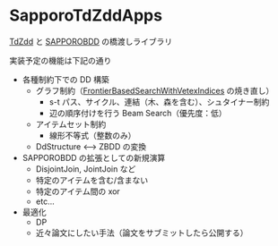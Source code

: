 # SapporoTdZddApps
[TdZdd](https://github.com/kunisura/TdZdd) と [SAPPOROBDD](http://www.lab2.kuis.kyoto-u.ac.jp/minato/SAPPOROBDD/) の橋渡しライブラリ

実装予定の機能は下記の通り
* 各種制約下での DD 構築
  * グラフ制約（[FrontierBasedSearchWithVetexIndices](https://github.com/hs-nazuna/FrontierBasedSearchWithVertexIndices) の焼き直し）
    * s-t パス、サイクル、連結（木、森を含む）、シュタイナー制約
    * 辺の順序付けを行う Beam Search（優先度：低）
  * アイテムセット制約
    * 線形不等式（整数のみ）
  * DdStructure <--> ZBDD の変換
* SAPPOROBDD の拡張としての新規演算
  * DisjointJoin, JointJoin など
  * 特定のアイテムを含む/含まない
  * 特定のアイテム間の xor
  * etc...
* 最適化
  * DP
  * 近々論文にしたい手法（論文をサブミットしたら公開する）
